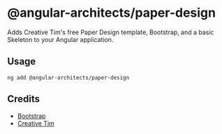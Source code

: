 # @angular-architects/paper-design

Adds Creative Tim's free Paper Design template, Bootstrap, and a basic Skeleton to your Angular application.

## Usage

```
ng add @angular-architects/paper-design
```

## Credits
- [Bootstrap](https://getbootstrap.com/)
- [Creative Tim](https://www.creative-tim.com/)